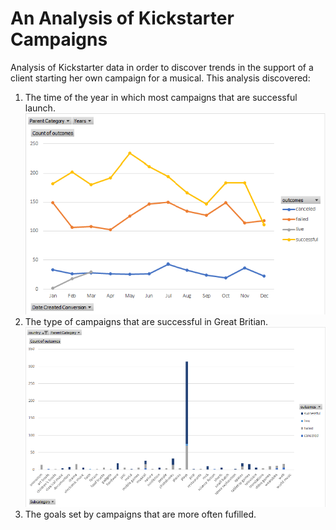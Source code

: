 # An Analysis of Kickstarter Campaigns
Analysis of Kickstarter data in order to discover trends in the support of a client starting her own campaign for a musical.
This analysis discovered:
1. The time of the year in which most campaigns that are successful launch. ![Outcomes_Based_on_Launch_Date.png](https://github.com/flabbychew/kickstarter-analysis/blob/main/Outcomes%20Based%20on%20Launch%20Date.png?raw=true)
2. The type of campaigns that are successful in Great Britian. ![Great Britian Category Outcomes](https://github.com/flabbychew/kickstarter-analysis/blob/main/Great%20Britian%20Category%20Outcomes.png?raw=true)
3. The goals set by campaigns that are more often fufilled.
